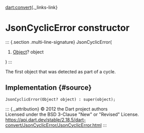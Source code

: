 [dart:convert](../../dart-convert/dart-convert-library){._links-link}

JsonCyclicError constructor
===========================

::: {.section .multi-line-signature}
JsonCyclicError(

1.  [Object](../../dart-core/object-class)? object

)
:::

The first object that was detected as part of a cycle.

Implementation {#source}
--------------

``` {.language-dart data-language="dart"}
JsonCyclicError(Object? object) : super(object);
```

::: {._attribution}
© 2012 the Dart project authors\
Licensed under the BSD 3-Clause \"New\" or \"Revised\" License.\
<https://api.dart.dev/stable/2.18.5/dart-convert/JsonCyclicError/JsonCyclicError.html>
:::
